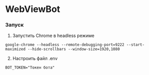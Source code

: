 # WebViewBot

### Запуск

1. Запустить Chrome в headless режиме

```
google-chrome --headless --remote-debugging-port=9222 --start-maximized --hide-scrollbars --window-size=1920,1080
```

2. Настроить файл .env

```
BOT_TOKEN="Токен бота"
```
